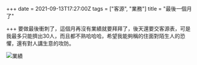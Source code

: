 +++
date = 2021-09-13T17:27:00Z
tags = ["客源", "業務"]
title = "最後一個月了"

+++
要做最後衝刺了，這個月再沒有業績就要拜拜了，後天還要交客源表，可是我最多只能擠出30人，而且都不熟哈哈哈，希望我能夠稱的住面對陌生人的恐懼，還有對人講生意的攻防。

![](https://images.pexels.com/photos/4962537/pexels-photo-4962537.jpeg?auto=compress&cs=tinysrgb&dpr=2&h=650&w=940 "業績")